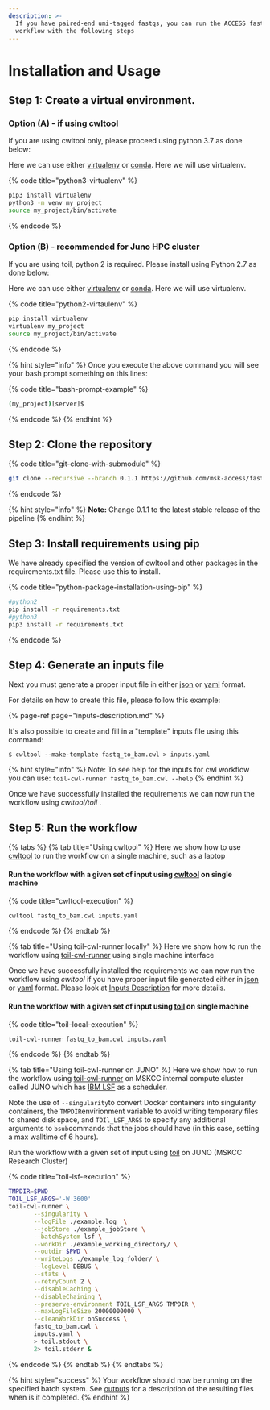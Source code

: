 ```yaml
---
description: >-
  If you have paired-end umi-tagged fastqs, you can run the ACCESS fastq to bam
  workflow with the following steps
---
```


# Installation and Usage

## Step 1: Create a virtual environment.

### Option \(A\) - if using cwltool

If you are using cwltool only, please proceed using python 3.7 as done below:

Here we can use either [virtualenv](https://virtualenv.pypa.io/) or [conda](https://docs.conda.io/en/latest/). Here we will use virtualenv.

{% code title="python3-virtualenv" %}
```bash
pip3 install virtualenv
python3 -m venv my_project
source my_project/bin/activate
```
{% endcode %}

### Option \(B\) - recommended for Juno HPC cluster

If you are using toil, python 2 is required. Please install using Python 2.7 as done below:

Here we can use either [virtualenv](https://virtualenv.pypa.io/) or [conda](https://docs.conda.io/en/latest/). Here we will use virtualenv.

{% code title="python2-virtaulenv" %}
```bash
pip install virtualenv
virtualenv my_project
source my_project/bin/activate
```
{% endcode %}

{% hint style="info" %}
Once you execute the above command you will see your bash prompt something on this lines: 

{% code title="bash-prompt-example" %}
```bash
(my_project)[server]$ 
```
{% endcode %}
{% endhint %}



## Step 2: Clone the repository

{% code title="git-clone-with-submodule" %}
```bash
git clone --recursive --branch 0.1.1 https://github.com/msk-access/fastq_to_bam.git
```
{% endcode %}

{% hint style="info" %}
**Note:** Change 0.1.1 to the latest stable release of the pipeline
{% endhint %}

## Step 3: Install requirements using pip

We have already specified the version of cwltool and other packages in the requirements.txt file. Please use this to install.

{% code title="python-package-installation-using-pip" %}
```bash
#python2
pip install -r requirements.txt
#python3
pip3 install -r requirements.txt
```
{% endcode %}

## Step 4: Generate an inputs file

Next you must generate a proper input file in either [json](https://www.json.org/) or [yaml](https://yaml.org/) format.

For details on how to create this file, please follow this example:

{% page-ref page="inputs-description.md" %}

It's also possible to create and fill in a "template" inputs file using this command:

```text
$ cwltool --make-template fastq_to_bam.cwl > inputs.yaml
```

{% hint style="info" %}
Note: To see help for the inputs for cwl workflow you can use: `toil-cwl-runner fastq_to_bam.cwl --help`
{% endhint %}

Once we have successfully installed the requirements we can now run the workflow using _cwltool/toil_ .

## Step 5: Run the workflow

{% tabs %}
{% tab title="Using cwltool" %}
Here we show how to use [cwltool](https://github.com/common-workflow-language/cwltool) to run the workflow on a single machine, such as a laptop

#### Run the workflow with a given set of input using [cwltool](https://github.com/common-workflow-language/cwltool) on single machine

{% code title="cwltool-execution" %}
```bash
cwltool fastq_to_bam.cwl inputs.yaml
```
{% endcode %}
{% endtab %}

{% tab title="Using toil-cwl-runner locally" %}
Here we show how to run the workflow using [toil-cwl-runner](https://toil.readthedocs.io/en/latest/running/introduction.html) using single machine interface

Once we have successfully installed the requirements we can now run the workflow using _cwltool_ if you have proper input file generated either in [json](https://www.json.org/) or [yaml](https://yaml.org/) format. Please look at [Inputs Description](inputs-description.md) for more details.

#### Run the workflow with a given set of input using [toil](https://toil.readthedocs.io/en/latest/running/introduction.html) on single machine

{% code title="toil-local-execution" %}
```bash
toil-cwl-runner fastq_to_bam.cwl inputs.yaml
```
{% endcode %}
{% endtab %}

{% tab title="Using toil-cwl-runner on JUNO" %}
Here we show how to run the workflow using [toil-cwl-runner](https://toil.readthedocs.io/en/latest/running/introduction.html) on MSKCC internal compute cluster called JUNO which has [IBM LSF](https://www.ibm.com/support/knowledgecenter/en/SSETD4/product_welcome_platform_lsf.html) as a scheduler. 

Note the use of `--singularity`to convert Docker containers into singularity containers, the `TMPDIR`envirionment variable to avoid writing temporary files to shared disk space, and `TOIl_LSF_ARGS` to specify any additional arguments to `bsub`commands that the jobs should have \(in this case, setting a max walltime of 6 hours\).

Run the workflow with a given set of input using [toil](https://toil.readthedocs.io/en/latest/running/introduction.html) on JUNO \(MSKCC Research Cluster\)

{% code title="toil-lsf-execution" %}
```bash
TMPDIR=$PWD
TOIL_LSF_ARGS='-W 3600'
toil-cwl-runner \
       --singularity \
       --logFile ./example.log  \
       --jobStore ./example_jobStore \
       --batchSystem lsf \
       --workDir ./example_working_directory/ \
       --outdir $PWD \
       --writeLogs ./example_log_folder/ \
       --logLevel DEBUG \
       --stats \
       --retryCount 2 \
       --disableCaching \
       --disableChaining \
       --preserve-environment TOIL_LSF_ARGS TMPDIR \
       --maxLogFileSize 20000000000 \
       --cleanWorkDir onSuccess \
       fastq_to_bam.cwl \
       inputs.yaml \
       > toil.stdout \
       2> toil.stderr &
```
{% endcode %}
{% endtab %}
{% endtabs %}

{% hint style="success" %}
Your workflow should now be running on the specified batch system. See [outputs](outputs-description.md) for a description of the resulting files when is it completed.
{% endhint %}

